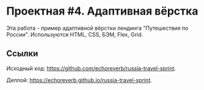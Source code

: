 # Проектная #4. Адаптивная вёрстка

Эта работа - пример адаптивной вёрстки лендинга "Путешествия по России". Используются HTML, CSS, БЭМ, Flex, Grid.

## Ссылки
Исходный код: https://github.com/echoreverb/russia-travel-sprint.

Деплой: https://echoreverb.github.io/russia-travel-sprint.